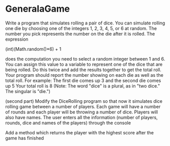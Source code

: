 # GeneralaGame
Write a program that simulates rolling a pair of dice. You can simulate rolling one die
by choosing one of the integers 1, 2, 3, 4, 5, or 6 at random. The number you pick
represents the number on the die after it is rolled. The expression 


(int)(Math.random()*6) + 1 


does the computation you need to select a random integer between 1 and 6.
You can assign this value to a variable to represent one of the dice that are being rolled.
Do this twice and add the results together to get the total roll. 
Your program should report the number showing on each die as well as the total roll.
For example: 
The first die comes up 3 and the second die comes up 5
Your total roll is 8
(Note: The word "dice" is a plural, as in "two dice." The singular is "die.")


(second part)
Modify the DiceRolling program so that now it simulates dice rolling game between a number of players. 
Each game will have a number of rounds and each player will be throwing a number of dice. 
Players will also have names. The user enters all the information 
(number of players, rounds, dice and names of the players) through the console 

Add a method which returns the player with the highest score after the game has finished 
